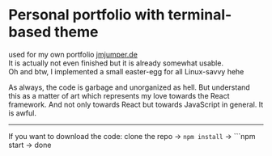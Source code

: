 # Personal portfolio with terminal-based theme

used for my own portfolio <a href='http://jmjumper.de'>jmjumper.de</a> <br />
It is actually not even finished but it is already somewhat usable. <br />
Oh and btw, I implemented a small easter-egg for all Linux-savvy hehe<br />

As always, the code is garbage and unorganized as hell. But understand this as a matter of art which represents my love towards the React framework. And not only towards React but towards JavaScript in general. It is awful. 

---
If you want to download the code: clone the repo -> ```npm install``` -> ```npm start -> done
